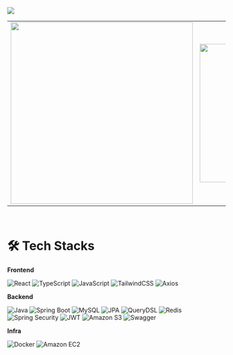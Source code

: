 <!-- 민트 배경 + 웨이브 스타일 + fadeIn 애니메이션 -->
<img src="https://capsule-render.vercel.app/api?type=waving&color=B2F2BB&height=200&section=header&text=Welcome%20to%20jijihorang%20Github&fontSize=45&fontColor=ffffff&animation=fadeIn&fontAlign=50&fontAlignY=40" />


<table align="center">
  <tr>
    <td>
      <img src="https://github-readme-stats.vercel.app/api?username=jijihorang&show_icons=true&theme=vue&count_private=true" width="420" />
    </td>
    <td>
      <img src="https://github-readme-stats.vercel.app/api/top-langs/?username=jijihorang&layout=compact&theme=vue&cache_seconds=1" width="320" />
    </td>
  </tr>
</table>    


<br/>

# 🛠️ **Tech Stacks**

**Frontend**

![React](https://img.shields.io/badge/React-61DAFB?style=for-the-badge&logo=react&logoColor=white)
![TypeScript](https://img.shields.io/badge/TypeScript-3178C6?style=for-the-badge&logo=typescript&logoColor=white)
![JavaScript](https://img.shields.io/badge/JavaScript-FFD600?style=for-the-badge&logo=javascript&logoColor=white)
![TailwindCSS](https://img.shields.io/badge/TailwindCSS-06B6D4?style=for-the-badge&logo=tailwindcss&logoColor=white)
![Axios](https://img.shields.io/badge/Axios-5A29E4?style=for-the-badge&logo=axios&logoColor=white)

**Backend**

![Java](https://img.shields.io/badge/Java-007396?style=for-the-badge&logo=openjdk&logoColor=white)
![Spring Boot](https://img.shields.io/badge/Spring_Boot-6DB33F?style=for-the-badge&logo=springboot&logoColor=white)
![MySQL](https://img.shields.io/badge/MySQL-4479A1?style=for-the-badge&logo=mysql&logoColor=white)
![JPA](https://img.shields.io/badge/JPA-59666C?style=for-the-badge)
![QueryDSL](https://img.shields.io/badge/QueryDSL-0097A7?style=for-the-badge)
![Redis](https://img.shields.io/badge/Redis-DC382D?style=for-the-badge&logo=redis&logoColor=white)
![Spring Security](https://img.shields.io/badge/Spring_Security-6DB33F?style=for-the-badge&logo=springsecurity&logoColor=white)
![JWT](https://img.shields.io/badge/JWT-000000?style=for-the-badge&logo=jsonwebtokens&logoColor=white)
![Amazon S3](https://img.shields.io/badge/Amazon_S3-569A31?style=for-the-badge&logo=amazonaws&logoColor=white)
![Swagger](https://img.shields.io/badge/Swagger-85EA2D?style=for-the-badge&logo=swagger&logoColor=black)

**Infra**

![Docker](https://img.shields.io/badge/Docker-2496ED?style=for-the-badge&logo=docker&logoColor=white)
![Amazon EC2](https://img.shields.io/badge/Amazon_EC2-FF9900?style=for-the-badge&logo=amazonaws&logoColor=white)